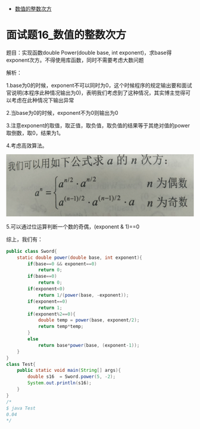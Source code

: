 * [数值的整数次方](#面试题16_数值的整数次方)

# 面试题16_数值的整数次方

题目：实现函数double Power(double base, int exponent)，求base得exponent次方。不得使用库函数，同时不需要考虑大数问题


解析：

1.base为0的时候，exponent不可以同时为0，这个时候程序的规定输出要和面试官说明(本程序此种情况输出为0)，表明我们考虑到了这种情况，其实博主觉得可以考虑在此种情况下输出异常

2.当base为0的时候，exponent不为0则输出为0

3.注意exponent的取值，取正值，取负值，取负值的结果等于其绝对值的power取倒数，取0，结果为1。

4.考虑高效算法。

![power](https://github.com/geekavan/Sword/blob/master/power.png)

5.可以通过位运算判断一个数的奇偶，(exponent & 1)==0

综上，我们有：

```java
public class Sword{
    static double power(double base, int exponent){
        if(base==0 && exponent==0)
            return 0;
        if(base==0)
            return 0;
        if(exponent<0)
            return 1/(power(base, -exponent));
        if(exponent==0)
            return 1;
        if(exponent%2==0){
            double temp = power(base, exponent/2);
            return temp*temp;
        }
        else
            return base*power(base, (exponent-1));
    }
}
class Test{
    public static void main(String[] args){
        double s16  = Sword.power(5, -2);
        System.out.println(s16);
    }
}
/*
$ java Test
0.04
*/
```